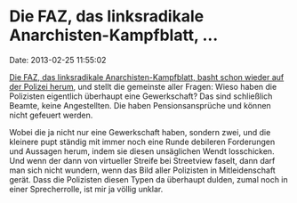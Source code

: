 Die FAZ, das linksradikale Anarchisten-Kampfblatt, \...
=======================================================

Date: 2013-02-25 11:55:02

[Die FAZ, das linksradikale Anarchisten-Kampfblatt, basht schon wieder
auf der Polizei herum](http://www.faz.net/-gpg-776db), und stellt die
gemeinste aller Fragen: Wieso haben die Polizisten eigentlich überhaupt
eine Gewerkschaft? Das sind schließlich Beamte, keine Angestellten. Die
haben Pensionsansprüche und können nicht gefeuert werden.

Wobei die ja nicht nur eine Gewerkschaft haben, sondern zwei, und die
kleinere pupt ständig mit immer noch eine Runde debileren Forderungen
und Aussagen herum, indem sie diesen unsäglichen Wendt losschicken. Und
wenn der dann von virtueller Streife bei Streetview faselt, dann darf
man sich nicht wundern, wenn das Bild aller Polizisten in
Mitleidenschaft gerät. Dass die Polizisten diesen Typen da überhaupt
dulden, zumal noch in einer Sprecherrolle, ist mir ja völlig unklar.
